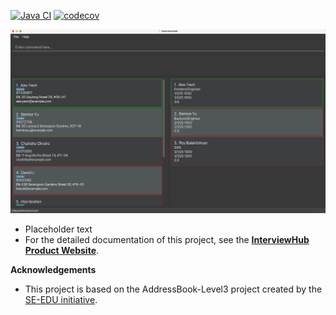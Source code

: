 [![Java CI](https://github.com/AY2324S1-CS2103T-T11-2/tp/actions/workflows/gradle.yml/badge.svg?branch=master)](https://github.com/AY2324S1-CS2103T-T11-2/tp/actions/workflows/gradle.yml)
[![codecov](https://codecov.io/gh/AY2324S1-CS2103T-T11-2/tp/graph/badge.svg?token=1IoaWm9UaE)](https://app.codecov.io/gh/AY2324S1-CS2103T-T11-2/tp/tree/master)

![Ui](docs/images/Ui.png)

* Placeholder text
* For the detailed documentation of this project, see the **[InterviewHub Product Website](https://se-education.org/addressbook-level3)**.

**Acknowledgements**
* This project is based on the AddressBook-Level3 project created by the [SE-EDU initiative](https://se-education.org).